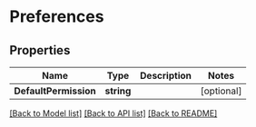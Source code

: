 # Preferences

## Properties

Name | Type | Description | Notes
------------ | ------------- | ------------- | -------------
**DefaultPermission** | **string** |  | [optional] 

[[Back to Model list]](../README.md#documentation-for-models) [[Back to API list]](../README.md#documentation-for-api-endpoints) [[Back to README]](../README.md)


